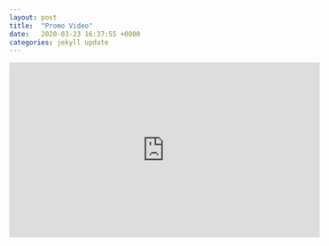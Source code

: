 ```yaml
---
layout: post
title:  "Promo Video"
date:   2020-03-23 16:37:55 +0000
categories: jekyll update
---
```


<iframe width="560" height="315" src="https://www.youtube.com/embed/-OFdyJavEoI" frameborder="0" allow="accelerometer; autoplay; encrypted-media; gyroscope; picture-in-picture" allowfullscreen></iframe>